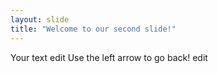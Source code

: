 ```yaml
---
layout: slide
title: "Welcome to our second slide!"
---
```

Your text edit
Use the left arrow to go back!
edit
